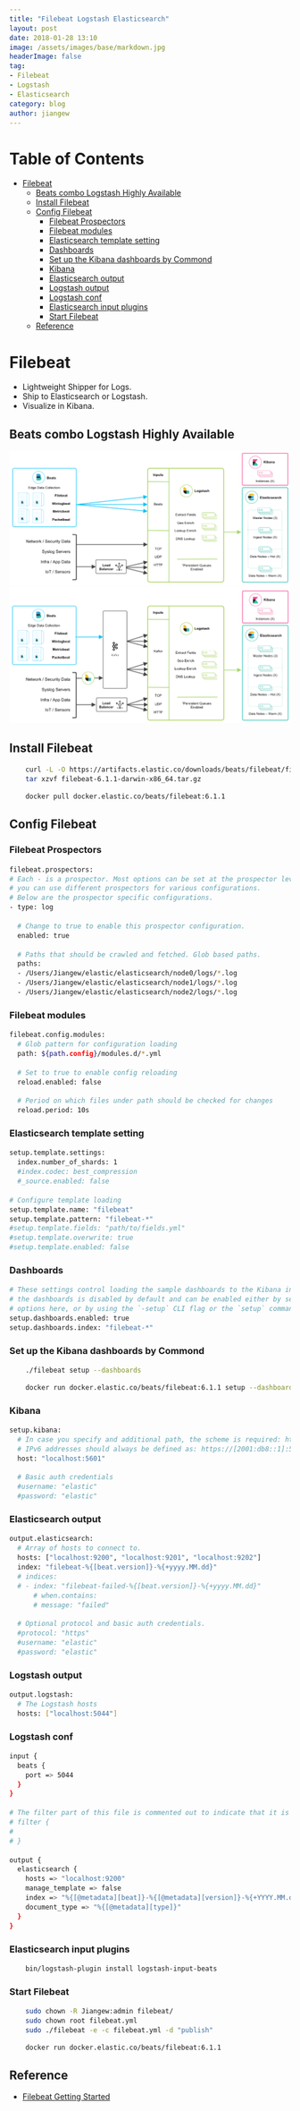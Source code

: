 ```yaml
---
title: "Filebeat Logstash Elasticsearch"
layout: post
date: 2018-01-28 13:10
image: /assets/images/base/markdown.jpg
headerImage: false
tag:
- Filebeat
- Logstash
- Elasticsearch
category: blog
author: jiangew
---
```


Table of Contents
=================

   * [Filebeat](#filebeat)
      * [Beats combo Logstash Highly Available](#beats-combo-logstash-highly-available)
      * [Install Filebeat](#install-filebeat)
      * [Config Filebeat](#config-filebeat)
         * [Filebeat Prospectors](#filebeat-prospectors)
         * [Filebeat modules](#filebeat-modules)
         * [Elasticsearch template setting](#elasticsearch-template-setting)
         * [Dashboards](#dashboards)
         * [Set up the Kibana dashboards by Commond](#set-up-the-kibana-dashboards-by-commond)
         * [Kibana](#kibana)
         * [Elasticsearch output](#elasticsearch-output)
         * [Logstash output](#logstash-output)
         * [Logstash conf](#logstash-conf)
         * [Elasticsearch input plugins](#elasticsearch-input-plugins)
         * [Start Filebeat](#start-filebeat)
      * [Reference](#reference)

# Filebeat
* Lightweight Shipper for Logs.
* Ship to Elasticsearch or Logstash.
* Visualize in Kibana.

## Beats combo Logstash Highly Available
![](/assets/images/post/20180128/beats-logstash-ha-01.png) <br />
![](/assets/images/post/20180128/beats-logstash-ha-02.png) <br />

## Install Filebeat
```sh
    curl -L -O https://artifacts.elastic.co/downloads/beats/filebeat/filebeat-6.1.1-darwin-x86_64.tar.gz
    tar xzvf filebeat-6.1.1-darwin-x86_64.tar.gz
```
```sh
    docker pull docker.elastic.co/beats/filebeat:6.1.1
```

## Config Filebeat

### Filebeat Prospectors
```sh
filebeat.prospectors:
# Each - is a prospector. Most options can be set at the prospector level, so
# you can use different prospectors for various configurations.
# Below are the prospector specific configurations.
- type: log

  # Change to true to enable this prospector configuration.
  enabled: true

  # Paths that should be crawled and fetched. Glob based paths.
  paths:
  - /Users/Jiangew/elastic/elasticsearch/node0/logs/*.log
  - /Users/Jiangew/elastic/elasticsearch/node1/logs/*.log
  - /Users/Jiangew/elastic/elasticsearch/node2/logs/*.log
```

### Filebeat modules
```sh
filebeat.config.modules:
  # Glob pattern for configuration loading
  path: ${path.config}/modules.d/*.yml

  # Set to true to enable config reloading
  reload.enabled: false

  # Period on which files under path should be checked for changes
  reload.period: 10s
```

### Elasticsearch template setting
```sh
setup.template.settings:
  index.number_of_shards: 1
  #index.codec: best_compression
  #_source.enabled: false

# Configure template loading
setup.template.name: "filebeat"
setup.template.pattern: "filebeat-*"
#setup.template.fields: "path/to/fields.yml"
#setup.template.overwrite: true
#setup.template.enabled: false
```

### Dashboards
```sh
# These settings control loading the sample dashboards to the Kibana index. Loading
# the dashboards is disabled by default and can be enabled either by setting the
# options here, or by using the `-setup` CLI flag or the `setup` command.
setup.dashboards.enabled: true
setup.dashboards.index: "filebeat-*"
```

### Set up the Kibana dashboards by Commond
```sh
    ./filebeat setup --dashboards
```
```sh
    docker run docker.elastic.co/beats/filebeat:6.1.1 setup --dashboards
```

### Kibana
```sh
setup.kibana:
  # In case you specify and additional path, the scheme is required: http://localhost:5601/path
  # IPv6 addresses should always be defined as: https://[2001:db8::1]:5601
  host: "localhost:5601"

  # Basic auth credentials
  #username: "elastic"
  #password: "elastic"
```

### Elasticsearch output
```sh
output.elasticsearch:
  # Array of hosts to connect to.
  hosts: ["localhost:9200", "localhost:9201", "localhost:9202"]
  index: "filebeat-%{[beat.version]}-%{+yyyy.MM.dd}"
  # indices:
  # - index: "filebeat-failed-%{[beat.version]}-%{+yyyy.MM.dd}"
      # when.contains:
      # message: "failed"

  # Optional protocol and basic auth credentials.
  #protocol: "https"
  #username: "elastic"
  #password: "elastic"
```

### Logstash output
```sh
output.logstash:
  # The Logstash hosts
  hosts: ["localhost:5044"]
```

### Logstash conf
```sh
input {
  beats {
    port => 5044
  }
}

# The filter part of this file is commented out to indicate that it is optional.
# filter {
#
# }

output {
  elasticsearch {
    hosts => "localhost:9200"
    manage_template => false
    index => "%{[@metadata][beat]}-%{[@metadata][version]}-%{+YYYY.MM.dd}"
    document_type => "%{[@metadata][type]}"
  }
}
```

### Elasticsearch input plugins
```sh
    bin/logstash-plugin install logstash-input-beats
```

### Start Filebeat
```sh
    sudo chown -R Jiangew:admin filebeat/
    sudo chown root filebeat.yml
    sudo ./filebeat -e -c filebeat.yml -d "publish"
```
```sh 
    docker run docker.elastic.co/beats/filebeat:6.1.1
```

## Reference
* [Filebeat Getting Started](https://www.elastic.co/guide/en/beats/filebeat/current/filebeat-getting-started.html)
